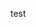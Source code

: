 test
<!-- couleur or #CF9A3B -->

<!-- INSERTION IMAGE 
    <img src="xxx.jpg" alt="description image"> -->

<!-- POUR FAIRE UN LIEN
      <a href="#acces">Sport</a> -->

<!-- SUPPRIMER LES FONT -->
<!-- FOOTER -->
<!-- VIDEO -->

<!-- DERNIER JOUR METTRE LES NAV ET FOOTER A JOUR -->
<!-- AJOUTER LIENS VERS PRODUITS -->
<!-- AJOUTER SUR TOUTES LES PAGES LIENS VERS INDEX ou bien LIEN SUR LE LOGO-->
<!-- METTER LES ETOILES SUR LA PAGE D'ACCUEIL -->
<!-- INSERER PARALAX -->
<!-- <polygon id="etoile"></polygon>
#etoile {
  width: 50px;
  height: 50px;
  border: #CF9A3B;
} -->
<!-- rer AJOUTER LES ALT -->
